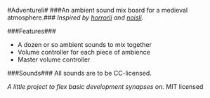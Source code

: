 #Adventureli#
###An ambient sound mix board for a medieval atmosphere.###
*Inspired by [horrorli](https://github.com/fpshu/horrorli) and [noisli](http://www.noisli.com/).*

###Features###
* A dozen or so ambient sounds to mix together
* Volume controller for each piece of ambience
* Master volume controller

###Sounds###
All sounds are to be CC-licensed.



*A little project to flex basic development synapses on.*
MIT licensed

